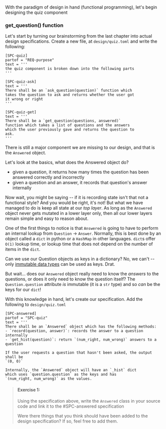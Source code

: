 With the paradigm of design in hand (functional programming), let's begin
designing the quiz component

### get_question() function

Let's start by turning our brainstorming from the last chapter into
actual design specifications. Create a new file, at
`design/quiz.toml` and write the following:

```
[SPC-quiz]
partof = "REQ-purpose"
text = '''
the quiz component is broken down into the following parts
'''

[SPC-quiz-ask]
text = '''
There shall be an `ask_question(question)` function which
takes the question to ask and returns whether the user got
it wrong or right
'''

[SPC-quiz-get]
text = '''
There shall be a `get_question(questions, answered)`
function which takes a list of questions and the answers
which the user previously gave and returns the question to
ask.
'''
```

There is still a major component we are missing to our design, and that
is the `Answered` object.

Let's look at the basics, what does the Answered object do?
- given a question, it returns how many times the question has
    been answered correctly and incorrectly
- given a question and an answer, it records that question's answer
    internally

Now wait, you might be saying -- if it is recording state isn't that
not a functional style? And you would be right, it's not! But what we
have managed to do is keep all state at our *top layer*. As long as the
`Answered` object never gets mutated in a lower layer only, then all our lower
layers remain simple and easy to reason about.

One of the first things to notice is that `Answered` is going to have
to perform an internal lookup from `Question` -> `Answer`. Normally,
this is best done by an object called a `dict` in python or a `HashMap`
in other languages. `dict`s offer `O(1)` lookup time, or lookup
time that does not depend on the number of items in the `dict`.

Can we use our Question objects as keys in a dictionary? No, we can't -- only
[immutable data types][1] can be used as keys. Drat.

But wait... does our `Answered` object really need to know the *answers* to the
questions, or does it only need to know the question itself? The
`Question.question` attribute *is* immutable (it is a `str` type) and so
*can* be the keys for our `dict`!

With this knowledge in hand, let's create our specification. Add the
following to `design/quiz.toml`

```
[SPC-answered]
partof = "SPC-quiz"
text = '''
There shall be an `Answered` object which has the following methods:
- `record(question, answer)`: records the answer to a question internally
- `get_hist(question)`: return `(num_right, num_wrong)` answers to a question

If the user requests a question that hasn't been asked, the output shall be
`(0, 0)`

Internally, the `Answered` object will have an `_hist` dict
which uses `question.question` as the keys and has
`(num_right, num_wrong)` as the values.
```

> #### Exercise 1:
> Using the specification above, write the `Answered` class in your
> source code and link it to the #SPC-answered specification
>
> Were there things that you think should have been added to the
> design specification? If so, feel free to add them.


[1]: https://docs.python.org/2/reference/datamodel.html
